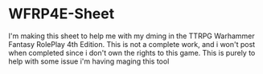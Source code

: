 # WFRP4E-Sheet
I'm making this sheet to help me with my dming in the TTRPG Warhammer Fantasy RolePlay 4th Edition.
This is not a complete work, and i won't post when completed since i don't own the rights to this game. This is purely to help with some issue i'm having maging this tool
